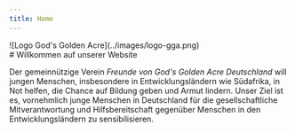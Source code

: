 ```yaml
---
title: Home
---
```

<div class="centeredImage" markdown="1" >
![Logo God's Golden Acre](../images/logo-gga.png)
</div>
# Willkommen auf unserer Website
  
Der gemeinnützige Verein *Freunde von God's Golden Acre Deutschland* will jungen Menschen, insbesondere in Entwicklungsländern wie Südafrika, in Not helfen, die Chance auf Bildung geben und Armut lindern. Unser Ziel ist es, vornehmlich junge Menschen in Deutschland für die gesellschaftliche Mitverantwortung und Hilfsbereitschaft gegenüber Menschen in den Entwicklungsländern zu sensibilisieren.